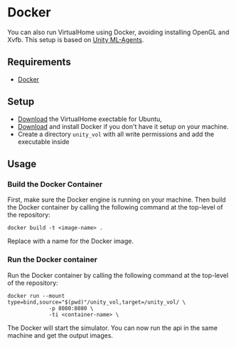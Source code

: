 

# Docker
You can also run VirtualHome using Docker, avoiding installing OpenGL and Xvfb. This setup is based on [Unity ML-Agents](https://github.com/Unity-Technologies/ml-agents).

## Requirements
- [Docker](https://www.docker.com/)

## Setup
- [Download]() the VirtualHome exectable for Ubuntu,
- [Download](https://www.docker.com/) and install Docker if you don't have it setup on your machine.
- Create a directory `unity_vol` with all write permissions and add the executable inside

## Usage
### Build the Docker Container
First, make sure the Docker engine is running on your machine. Then build the Docker container by calling the following command at the top-level of the repository:
```
docker build -t <image-name> .
```
Replace <image-name> with a name for the Docker image.
### Run the Docker container
Run the Docker container by calling the following command at the top-level of the repository:

```
docker run --mount type=bind,source="$(pwd)"/unity_vol,target=/unity_vol/ \
 			 -p 8080:8080 \
 			 -ti <container-name> \
```

The Docker will start the simulator. You can now run the api in the same machine and get the output images.
